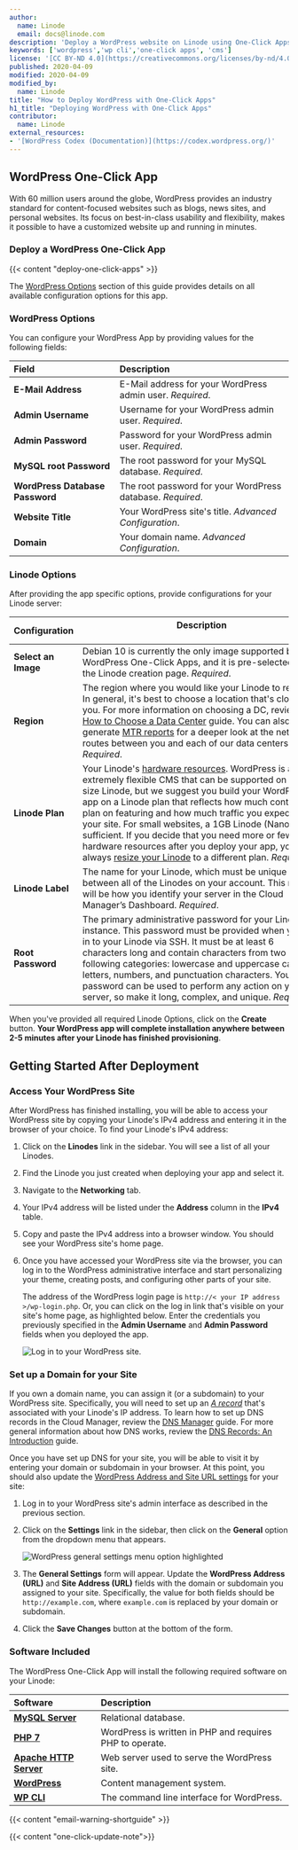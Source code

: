 ```yaml
---
author:
  name: Linode
  email: docs@linode.com
description: 'Deploy a WordPress website on Linode using One-Click Apps.'
keywords: ['wordpress','wp cli','one-click apps', 'cms']
license: '[CC BY-ND 4.0](https://creativecommons.org/licenses/by-nd/4.0)'
published: 2020-04-09
modified: 2020-04-09
modified_by:
  name: Linode
title: "How to Deploy WordPress with One-Click Apps"
h1_title: "Deploying WordPress with One-Click Apps"
contributor:
  name: Linode
external_resources:
- '[WordPress Codex (Documentation)](https://codex.wordpress.org/)'
---
```


## WordPress One-Click App

With 60 million users around the globe, WordPress provides an industry standard for content-focused websites such as blogs, news sites, and personal websites. Its focus on best-in-class usability and flexibility, makes it possible to have a customized website up and running in minutes.

### Deploy a WordPress One-Click App

{{< content "deploy-one-click-apps" >}}

The [WordPress Options](#wordpress-options) section of this guide provides details on all available configuration options for this app.

### WordPress Options

You can configure your WordPress App by providing values for the following fields:

| **Field** | **Description** |
|:--------------|:------------|
| **E-Mail Address** | E-Mail address for your WordPress admin user. *Required*. |
| **Admin Username** | Username for your WordPress admin user. *Required*. |
| **Admin Password** | Password for your WordPress admin user. *Required*. |
| **MySQL root Password** | The root password for your MySQL database. *Required*. |
| **WordPress Database Password** | The root password for your WordPress database. *Required*. |
| **Website Title** | Your WordPress site's title. *Advanced Configuration*. |
| **Domain** | Your domain name. *Advanced Configuration*. |

### Linode Options

After providing the app specific options, provide configurations for your Linode server:

| **Configuration** | **Description** &nbsp;&nbsp;&nbsp;&nbsp;&nbsp;&nbsp;&nbsp;&nbsp;&nbsp;&nbsp;&nbsp;&nbsp;&nbsp;&nbsp;&nbsp;&nbsp;&nbsp;&nbsp;&nbsp;&nbsp;&nbsp;&nbsp;&nbsp;&nbsp;&nbsp;&nbsp;&nbsp;&nbsp;&nbsp;&nbsp;&nbsp;&nbsp;&nbsp;&nbsp;&nbsp;&nbsp;&nbsp;&nbsp;&nbsp;&nbsp;&nbsp;&nbsp;&nbsp;&nbsp;&nbsp;&nbsp;&nbsp;&nbsp;&nbsp;&nbsp;&nbsp;&nbsp;&nbsp;&nbsp;&nbsp;&nbsp;&nbsp;&nbsp;&nbsp;&nbsp;&nbsp;&nbsp;&nbsp;&nbsp;&nbsp;&nbsp;&nbsp;&nbsp;&nbsp;&nbsp;&nbsp;&nbsp;&nbsp;&nbsp;&nbsp;&nbsp;&nbsp;&nbsp;&nbsp;&nbsp;&nbsp;&nbsp;&nbsp;&nbsp;&nbsp;&nbsp;&nbsp;&nbsp;&nbsp;&nbsp;&nbsp;&nbsp;&nbsp;&nbsp;&nbsp;&nbsp;&nbsp;&nbsp;&nbsp;&nbsp;|
|--------------|------------|
| **Select an Image** | Debian 10 is currently the only image supported by WordPress One-Click Apps, and it is pre-selected on the Linode creation page. *Required*. |
| **Region** | The region where you would like your Linode to reside. In general, it's best to choose a location that's closest to you. For more information on choosing a DC, review the [How to Choose a Data Center](/docs/platform/how-to-choose-a-data-center) guide. You can also generate [MTR reports](/docs/networking/diagnostics/diagnosing-network-issues-with-mtr/) for a deeper look at the network routes between you and each of our data centers. *Required*. |
| **Linode Plan** | Your Linode's [hardware resources](/docs/platform/how-to-choose-a-linode-plan/#hardware-resource-definitions). WordPress is an extremely flexible CMS that can be supported on any size Linode, but we suggest you build your WordPress app on a Linode plan that reflects how much content you plan on featuring and how much traffic you expect on your site. For small websites, a 1GB Linode (Nanode) is sufficient. If you decide that you need more or fewer hardware resources after you deploy your app, you can always [resize your Linode](/docs/platform/disk-images/resizing-a-linode/) to a different plan. *Required*. |
| **Linode Label** | The name for your Linode, which must be unique between all of the Linodes on your account. This name will be how you identify your server in the Cloud Manager’s Dashboard. *Required*. |
| **Root Password** | The primary administrative password for your Linode instance. This password must be provided when you log in to your Linode via SSH. It must be at least 6 characters long and contain characters from two of the following categories: lowercase and uppercase case letters, numbers, and punctuation characters. Your root password can be used to perform any action on your server, so make it long, complex, and unique. *Required*. |

When you've provided all required Linode Options, click on the **Create** button. **Your WordPress app will complete installation anywhere between 2-5 minutes after your Linode has finished provisioning**.

## Getting Started After Deployment

### Access Your WordPress Site

After WordPress has finished installing, you will be able to access your WordPress site by copying your Linode's IPv4 address and entering it in the browser of your choice. To find your Linode's IPv4 address:

1. Click on the **Linodes** link in the sidebar. You will see a list of all your Linodes.

1. Find the Linode you just created when deploying your app and select it.

1. Navigate to the **Networking** tab.

1. Your IPv4 address will be listed under the **Address** column in the **IPv4** table.

1. Copy and paste the IPv4 address into a browser window. You should see your WordPress site's home page.

1.  Once you have accessed your WordPress site via the browser, you can log in to the WordPress administrative interface and start personalizing your theme, creating posts, and configuring other parts of your site.

    The address of the WordPress login page is `http://< your IP address >/wp-login.php`. Or, you can click on the log in link that's visible on your site's home page, as highlighted below. Enter the credentials you previously specified in the **Admin Username** and **Admin Password** fields when you deployed the app.

    ![Log in to your WordPress site.](wordpress-login.png)

### Set up a Domain for your Site

If you own a domain name, you can assign it (or a subdomain) to your WordPress site. Specifically, you will need to set up an [*A record*](/docs/networking/dns/dns-records-an-introduction/#a-and-aaaa) that's associated with your Linode's IP address. To learn how to set up DNS records in the Cloud Manager, review the [DNS Manager](/docs/platform/manager/dns-manager/) guide. For more general information about how DNS works, review the [DNS Records: An Introduction](/docs/networking/dns/dns-records-an-introduction/) guide.

Once you have set up DNS for your site, you will be able to visit it by entering your domain or subdomain in your browser. At this point, you should also update the [WordPress Address and Site URL settings](https://codex.wordpress.org/Changing_The_Site_URL) for your site:

1.  Log in to your WordPress site's admin interface as described in the previous section.

1.  Click on the **Settings** link in the sidebar, then click on the **General** option from the dropdown menu that appears.

    ![WordPress general settings menu option highlighted](wordpress_general_settings_menu_option_highlighted.png "WordPress general settings menu option highlighted")

1.  The **General Settings** form will appear. Update the **WordPress Address (URL)** and **Site Address (URL)** fields with the domain or subdomain you assigned to your site. Specifically, the value for both fields should be `http://example.com`, where `example.com` is replaced by your domain or subdomain.

1.  Click the **Save Changes** button at the bottom of the form.

### Software Included

The WordPress One-Click App will install the following required software on your Linode:

| **Software** | **Description** |
|:--------------|:------------|
| [**MySQL Server**](https://www.mysql.com/) | Relational database. |
| [**PHP 7**](https://www.php.net/) | WordPress is written in PHP and requires PHP to operate. |
| [**Apache HTTP Server**](https://httpd.apache.org/) | Web server used to serve the WordPress site. |
| [**WordPress**](https://wordpress.org/) | Content management system. |
| [**WP CLI**](https://wp-cli.org/) | The command line interface for WordPress. |

{{< content "email-warning-shortguide" >}}

{{< content "one-click-update-note">}}
